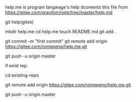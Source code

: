 help.me is program langwage's help dcoments
this file from https://gitee.com/graviton/note/tree/master/help.md

git help(gitee)

mkdir help.me
cd help.me
touch README.md
git add .

git commit -m "first commit"
git remote add origin https://gitee.com/romepeng/help.me.git

git push -u origin master

if exist rep:

cd existing-repo

git remote add origin https://gitee.com/romepeng/help.me.git

git push -u origin master




